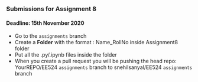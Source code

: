 ### Submissions for Assignment 8
#### Deadline: 15th November 2020

- Go to the `assignments` branch
- Create a **Folder** with the format : Name_RollNo inside Assignment8 folder
- Put all the .py/.ipynb files inside the folder
- When you create a pull request you will be pushing the head repo: YourREPO/EE524 `assignments` branch to snehilsanyal/EE524 `assignments` branch
